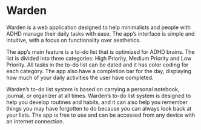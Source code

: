 # Warden
Warden is a web application designed to help minimalists and people with ADHD manage their daily tasks with ease. The app’s interface is simple and intuitive, with a focus on functionality over aesthetics.

The app’s main feature is a to-do list that is optimized for ADHD brains. The list is divided into three categories: High  Priority, Medium Priority and Low Priority. All tasks in the to-do list can be dated and it has color coding for each category.
The app also have a completion bar for the day, displaying how much of your daily activities the user have completed.

Warden’s to-do list system is based on carrying a personal notebook, journal, or organizer at all times. Warden’s to-do list system is designed to help you develop routines and habits, and it can also help you remember things you may have forgotten to do because you can always look back at your lists. The app is free to use and can be accessed from any device with an internet connection.
